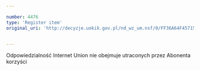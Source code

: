 ```yaml
---

number: 4476
type: 'Register item'
original_uri: 'http://decyzje.uokik.gov.pl/nd_wz_um.nsf/0/FF36A64F4571530DC1257B4A003C0E00?OpenDocument'


---
```


Odpowiedzialność Internet Union nie obejmuje utraconych przez Abonenta korzyści
